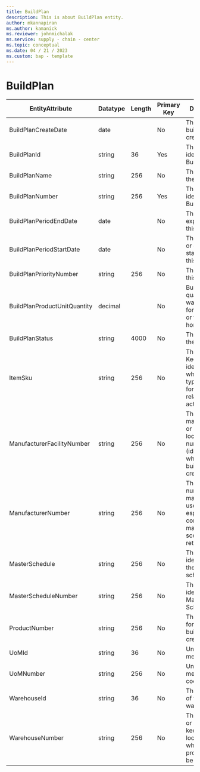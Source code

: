 ```yaml
---
title: BuildPlan
description: This is about BuildPlan entity.
author: mkannapiran
ms.author: kamanick
ms.reviewer: johnmichalak
ms.service: supply - chain - center
ms.topic: conceptual
ms.date: 04 / 21 / 2023
ms.custom: bap - template
---
```


# **BuildPlan**

|	EntityAttribute	|	Datatype	|	Length	|	Primary Key	|	Description	|
|---------------|--------|------|----------|-----------|
|	BuildPlanCreateDate	|	date	|		|	No	|	The date the build plan was created	|
|	BuildPlanId	|	string	|	36	|	Yes	|	The unique identifier of a Build Plan.	|
|	BuildPlanName	|	string	|	256	|	No	|	The name of the Build Plan.	|
|	BuildPlanNumber	|	string	|	256	|	Yes	|	The unique identifier of a Build Plan.	|
|	BuildPlanPeriodEndDate	|	date	|		|	No	|	The validity or expirty date of this record	|
|	BuildPlanPeriodStartDate	|	date	|		|	No	|	The beginning or effective start date of this record	|
|	BuildPlanPriorityNumber	|	string	|	256	|	No	|	The priority of this build plan	|
|	BuildPlanProductUnitQuantity	|	decimal	|		|	No	|	Build plan quantity that was planned for this period or time horizon	|
|	BuildPlanStatus	|	string	|	4000	|	No	|	The status of the build plan	|
|	ItemSku	|	string	|	256	|	No	|	The Stock Keeping Unit identifier, which is typically used for inventory-related activities.	|
|	ManufacturerFacilityNumber	|	string	|	256	|	No	|	The manufacturing or receiving location number (identifier) for which this build plan was created	|
|	ManufacturerNumber	|	string	|	256	|	No	|	The unique number of the manufacturer, useful especially in a contract manufacturer scenario or retail scenario	|
|	MasterSchedule	|	string	|	256	|	No	|	The unique identifier of the master schedule	|
|	MasterScheduleNumber	|	string	|	256	|	No	|	The unique identifier of a Master Schedule.	|
|	ProductNumber	|	string	|	256	|	No	|	The product for which the build plan was created	|
|	UoMId	|	string	|	36	|	No	|	Unit of measure Id	|
|	UoMNumber	|	string	|	256	|	No	|	Unit of measure ISO code	|
|	WarehouseId	|	string	|	36	|	No	|	The unique Id of the warehouse	|
|	WarehouseNumber	|	string	|	256	|	No	|	The location or stock keeping location where the product will be received	|
